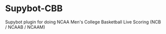 Supybot-CBB
===========

Supybot plugin for doing NCAA Men's College Basketball Live Scoring (NCB / NCAAB / NCAAM)
